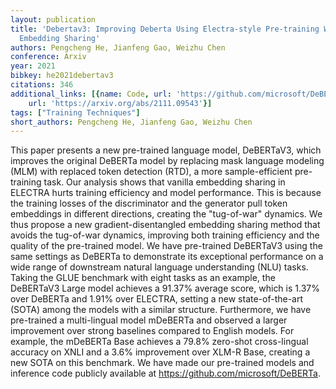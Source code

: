 ```yaml
---
layout: publication
title: 'Debertav3: Improving Deberta Using Electra-style Pre-training With Gradient-disentangled
  Embedding Sharing'
authors: Pengcheng He, Jianfeng Gao, Weizhu Chen
conference: Arxiv
year: 2021
bibkey: he2021debertav3
citations: 346
additional_links: [{name: Code, url: 'https://github.com/microsoft/DeBERTa'}, {name: Paper,
    url: 'https://arxiv.org/abs/2111.09543'}]
tags: ["Training Techniques"]
short_authors: Pengcheng He, Jianfeng Gao, Weizhu Chen
---
```

This paper presents a new pre-trained language model, DeBERTaV3, which
improves the original DeBERTa model by replacing mask language modeling (MLM)
with replaced token detection (RTD), a more sample-efficient pre-training task.
Our analysis shows that vanilla embedding sharing in ELECTRA hurts training
efficiency and model performance. This is because the training losses of the
discriminator and the generator pull token embeddings in different directions,
creating the "tug-of-war" dynamics. We thus propose a new gradient-disentangled
embedding sharing method that avoids the tug-of-war dynamics, improving both
training efficiency and the quality of the pre-trained model. We have
pre-trained DeBERTaV3 using the same settings as DeBERTa to demonstrate its
exceptional performance on a wide range of downstream natural language
understanding (NLU) tasks. Taking the GLUE benchmark with eight tasks as an
example, the DeBERTaV3 Large model achieves a 91.37% average score, which is
1.37% over DeBERTa and 1.91% over ELECTRA, setting a new state-of-the-art
(SOTA) among the models with a similar structure. Furthermore, we have
pre-trained a multi-lingual model mDeBERTa and observed a larger improvement
over strong baselines compared to English models. For example, the mDeBERTa
Base achieves a 79.8% zero-shot cross-lingual accuracy on XNLI and a 3.6%
improvement over XLM-R Base, creating a new SOTA on this benchmark. We have
made our pre-trained models and inference code publicly available at
https://github.com/microsoft/DeBERTa.